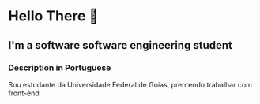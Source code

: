 # Hello There 👋

## I'm a software software engineering student

### Description in Portuguese

Sou estudante da Universidade Federal de Goias, prentendo trabalhar  com front-end
